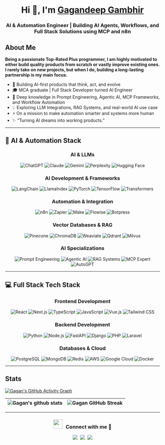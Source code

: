 <h1 align="center">Hi 👋, I'm <a href="https://github.com/gagandeepgambhir2" target="blank">
Gagandeep Gambhir</a></h1>
<h3 align="center">AI & Automation Engineer | Building AI Agents, Workflows, and Full Stack Solutions using MCP and n8n</h3>
<h2>About Me</h2>

****Being a passionate Top-Rated Plus programmer, I am highly motivated to either build quality products from scratch or vastly improve existing ones. I rarely take on new projects, but when I do, building a long-lasting partnership is my main focus.****

- 🤖 Building AI-first products that think, act, and evolve
- 🎓 MCA graduate | Full Stack Developer turned AI Engineer
- 🧠 Deep knowledge in Prompt Engineering, Agentic AI, MCP Frameworks, and Workflow Automation
- 💡 Exploring LLM Integrations, RAG Systems, and real-world AI use case
- ⚡ On a mission to make automation smarter and systems more human
- ✨ “Turning AI dreams into working products.”

---
## 🤖 AI & Automation Stack
<div align="center">

### AI & LLMs
<p>
  <img src="https://img.shields.io/badge/ChatGPT-74aa9c?style=for-the-badge&logo=openai&logoColor=white" alt="ChatGPT" />
  <img src="https://img.shields.io/badge/Claude-C15F3C?style=for-the-badge&logo=anthropic&logoColor=white" alt="Claude" />
  <img src="https://img.shields.io/badge/Gemini-8E75B2?style=for-the-badge&logo=googlegemini&logoColor=white" alt="Gemini" />
  <img src="https://img.shields.io/badge/Perplexity-20B2AA?style=for-the-badge&logo=perplexity&logoColor=white" alt="Perplexity" />
  <img src="https://img.shields.io/badge/Hugging%20Face-FFD21E?style=for-the-badge&logo=huggingface&logoColor=black" alt="Hugging Face" />
</p>

### AI Development & Frameworks
<p>
  <img src="https://img.shields.io/badge/LangChain-1C3348?style=for-the-badge&logo=langchain&logoColor=white" alt="LangChain" />
  <img src="https://img.shields.io/badge/LlamaIndex-8B5CF6?style=for-the-badge&logo=llamaindex&logoColor=white" alt="LlamaIndex" />
  <img src="https://img.shields.io/badge/PyTorch-EE4C2C?style=for-the-badge&logo=pytorch&logoColor=white" alt="PyTorch" />
  <img src="https://img.shields.io/badge/TensorFlow-FF6F00?style=for-the-badge&logo=tensorflow&logoColor=white" alt="TensorFlow" />
  <img src="https://img.shields.io/badge/Transformers-FFD21E?style=for-the-badge&logo=huggingface&logoColor=black" alt="Transformers" />
</p>

### Automation & Integration
<p>
  <img src="https://img.shields.io/badge/n8n-EA4B71?style=for-the-badge&logo=n8n&logoColor=white" alt="n8n" />
  <img src="https://img.shields.io/badge/Zapier-FF4A00?style=for-the-badge&logo=zapier&logoColor=white" alt="Zapier" />
  <img src="https://img.shields.io/badge/Make-6D00CC?style=for-the-badge&logo=make&logoColor=white" alt="Make" />
  <img src="https://img.shields.io/badge/Flowise-3B82F6?style=for-the-badge&logo=flowise&logoColor=white" alt="Flowise" />
  <img src="https://img.shields.io/badge/Botpress-0084FF?style=for-the-badge&logo=botpress&logoColor=white" alt="Botpress" />
</p>

### Vector Databases & RAG
<p>
  <img src="https://img.shields.io/badge/Pinecone-000000?style=for-the-badge&logo=pinecone&logoColor=white" alt="Pinecone" />
  <img src="https://img.shields.io/badge/ChromaDB-FFA116?style=for-the-badge&logo=chroma&logoColor=white" alt="ChromaDB" />
  <img src="https://img.shields.io/badge/Weaviate-FF6600?style=for-the-badge&logo=weaviate&logoColor=white" alt="Weaviate" />
  <img src="https://img.shields.io/badge/Qdrant-FF5A00?style=for-the-badge&logo=qdrant&logoColor=white" alt="Qdrant" />
  <img src="https://img.shields.io/badge/Milvus-00A8E1?style=for-the-badge&logo=milvus&logoColor=white" alt="Milvus" />
</p>

### AI Specializations
<p>
  <img src="https://img.shields.io/badge/🎯_Prompt_Engineering-4CAF50?style=for-the-badge" alt="Prompt Engineering" />
  <img src="https://img.shields.io/badge/🤖_Agentic_AI-2196F3?style=for-the-badge" alt="Agentic AI" />
  <img src="https://img.shields.io/badge/🔄_RAG_Systems-FF9800?style=for-the-badge" alt="RAG Systems" />
  <img src="https://img.shields.io/badge/🧩_MCP_Expert-9C27B0?style=for-the-badge" alt="MCP Expert" />
  <img src="https://img.shields.io/badge/⚡_AutoGPT-FF5722?style=for-the-badge" alt="AutoGPT" />
</p>
</div>

---

## 💻 Full Stack Tech Stack
<div align="center">

### Frontend Development
<p>
  <img src="https://img.shields.io/badge/React-20232A?style=for-the-badge&logo=react&logoColor=61DAFB" alt="React" />
  <img src="https://img.shields.io/badge/Next.js-000000?style=for-the-badge&logo=nextdotjs&logoColor=white" alt="Next.js" />
  <img src="https://img.shields.io/badge/TypeScript-007ACC?style=for-the-badge&logo=typescript&logoColor=white" alt="TypeScript" />
  <img src="https://img.shields.io/badge/JavaScript-F7DF1E?style=for-the-badge&logo=javascript&logoColor=black" alt="JavaScript" />
  <img src="https://img.shields.io/badge/Vue.js-35495E?style=for-the-badge&logo=vuedotjs&logoColor=4FC08D" alt="Vue.js" />
  <img src="https://img.shields.io/badge/Tailwind_CSS-38B2AC?style=for-the-badge&logo=tailwind-css&logoColor=white" alt="Tailwind CSS" />
</p>

### Backend Development
<p>
  <img src="https://img.shields.io/badge/Python-3776AB?style=for-the-badge&logo=python&logoColor=white" alt="Python" />
  <img src="https://img.shields.io/badge/Node.js-339933?style=for-the-badge&logo=nodedotjs&logoColor=white" alt="Node.js" />
  <img src="https://img.shields.io/badge/FastAPI-009688?style=for-the-badge&logo=fastapi&logoColor=white" alt="FastAPI" />
  <img src="https://img.shields.io/badge/Django-092E20?style=for-the-badge&logo=django&logoColor=white" alt="Django" />
  <img src="https://img.shields.io/badge/PHP-777BB4?style=for-the-badge&logo=php&logoColor=white" alt="PHP" />
  <img src="https://img.shields.io/badge/Laravel-FF2D20?style=for-the-badge&logo=laravel&logoColor=white" alt="Laravel" />
</p>

### Databases & Cloud
<p>
  <img src="https://img.shields.io/badge/PostgreSQL-316192?style=for-the-badge&logo=postgresql&logoColor=white" alt="PostgreSQL" />
  <img src="https://img.shields.io/badge/MongoDB-4EA94B?style=for-the-badge&logo=mongodb&logoColor=white" alt="MongoDB" />
  <img src="https://img.shields.io/badge/Redis-DC382D?style=for-the-badge&logo=redis&logoColor=white" alt="Redis" />
  <img src="https://img.shields.io/badge/AWS-FF9900?style=for-the-badge&logo=amazonaws&logoColor=white" alt="AWS" />
  <img src="https://img.shields.io/badge/Google_Cloud-4285F4?style=for-the-badge&logo=google-cloud&logoColor=white" alt="Google Cloud" />
  <img src="https://img.shields.io/badge/Docker-2CA5E0?style=for-the-badge&logo=docker&logoColor=white" alt="Docker" />
</p>

</div>

---

<h2> Stats</h2>

[![Gagan's GitHub Activity Graph](https://activity-graph.herokuapp.com/graph?username=gagandeepgambhir2&theme=tokyonight)](https://git.io/praveenscience)

| ![Gagan's github stats](https://github-readme-stats.vercel.app/api?username=gagandeepgambhir2&show_icons=true&theme=tokyonight) | ![Gagan GitHub Streak](https://github-readme-streak-stats.herokuapp.com/?user=gagandeepgambhir2&theme=tokyonight) |
| --- | --- |


---
<h3 align="center" > <img src="https://media.giphy.com/media/iY8CRBdQXODJSCERIr/giphy.gif" width="30" height="30" style="margin-right: 10px;">Connect with me 🤝 </h3>
<p align="center">

 <div align="center"  class="icons-social">
        <a target="_blank" href="https://www.linkedin.com/in/gagandeep-gambhir-85a50645/">
			<img src="https://img.icons8.com/doodle/40/000000/linkedin--v2.png"></a>&nbsp;
		<a target="_blank" href="https://stackoverflow.com/users/6755791/gagandeep-gambhir">
				<img src="https://img.icons8.com/external-tal-revivo-color-tal-revivo/40/000000/external-stack-overflow-is-a-question-and-answer-site-for-professional-logo-color-tal-revivo.png"></a>&nbsp;
		<a target="_blank" href="https://www.upwork.com/freelancers/gagandeepgambhir2">
				<img src="https://img.icons8.com/external-tal-revivo-shadow-tal-revivo/40/external-upwork-a-global-freelancing-platform-where-professionals-connect-and-collaborate-remotely-logo-shadow-tal-revivo.png"></a>
      </div>

</p>

